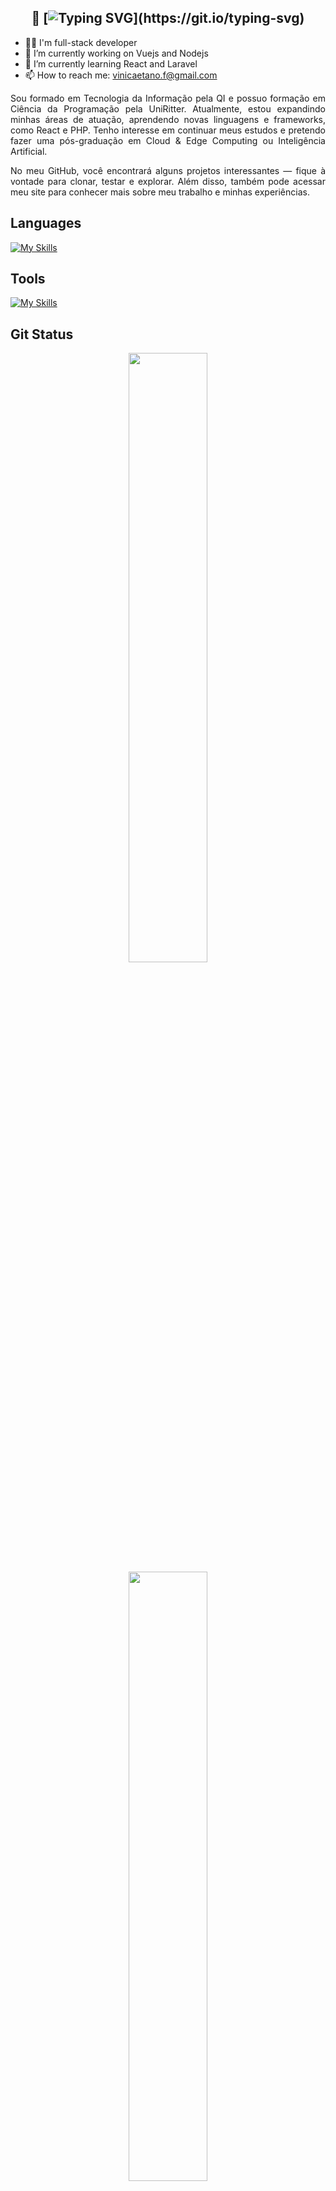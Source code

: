 <div align="center">

## 👋 [![Typing SVG](https://readme-typing-svg.demolab.com?font=&duration=2000&pause=1000&color=F7F7F7&multiline=true&width=215&height=28&lines=Hey%2C+Vinicius+here!)](https://git.io/typing-svg)

</div>

- 👨‍💻 I'm full-stack developer
- 🔭 I’m currently working on Vuejs and Nodejs
- 🌱 I’m currently learning React and Laravel
- 📫 How to reach me: vinicaetano.f@gmail.com

<div align="justify" style="">
Sou formado em Tecnologia da Informação pela QI e possuo formação em Ciência da Programação pela UniRitter. Atualmente, estou expandindo minhas áreas de atuação, aprendendo novas linguagens e frameworks, como React e PHP. Tenho interesse em continuar meus estudos e pretendo fazer uma pós-graduação em Cloud & Edge Computing ou Inteligência Artificial.

No meu GitHub, você encontrará alguns projetos interessantes — fique à vontade para clonar, testar e explorar. Além disso, também pode acessar meu site para conhecer mais sobre meu trabalho e minhas experiências.
</div>

## Languages
[![My Skills](https://skillicons.dev/icons?i=js,ts,html,css,vuejs,react,nodejs,flutter,tailwind,mysql,sqlite,php,pinia,prisma)](https://skillicons.dev)
## Tools
[![My Skills](https://skillicons.dev/icons?i=git,github,vite,docker,postman)](https://skillicons.dev)
## Git Status
<p align="center">
  <img height="50%" width="auto" src ="https://github-readme-stats.vercel.app/api?username=ViniciusCaetano123&show_icons=true&theme=highcontrast&hide=issues,contribs">
  <img height="50%" width="auto" src ="https://github-readme-stats.vercel.app/api/top-langs/?username=ViniciusCaetano123&layout=compact&theme=highcontrast">
  
  <br>
  <br>

<div align="center">
  🌐 &nbsp;&nbsp;Explore my site!
</div>



